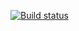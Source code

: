 [![Build status](https://ci.appveyor.com/api/projects/status/i0bpm9mk8e68a2ui?svg=true)](https://ci.appveyor.com/project/DariaDariya/selenidhw)
